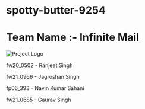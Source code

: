 # spotty-butter-9254

# Team Name :- Infinite Mail

![Project Logo](https://im.ezgif.com/tmp/ezgif-1-75205a8b1f.gif)

fw20_0502 - Ranjeet Singh

fw21_0966 - Jagroshan Singh

fp06_393 - Navin Kumar Sahani

fw21_0685 - Gaurav Singh
